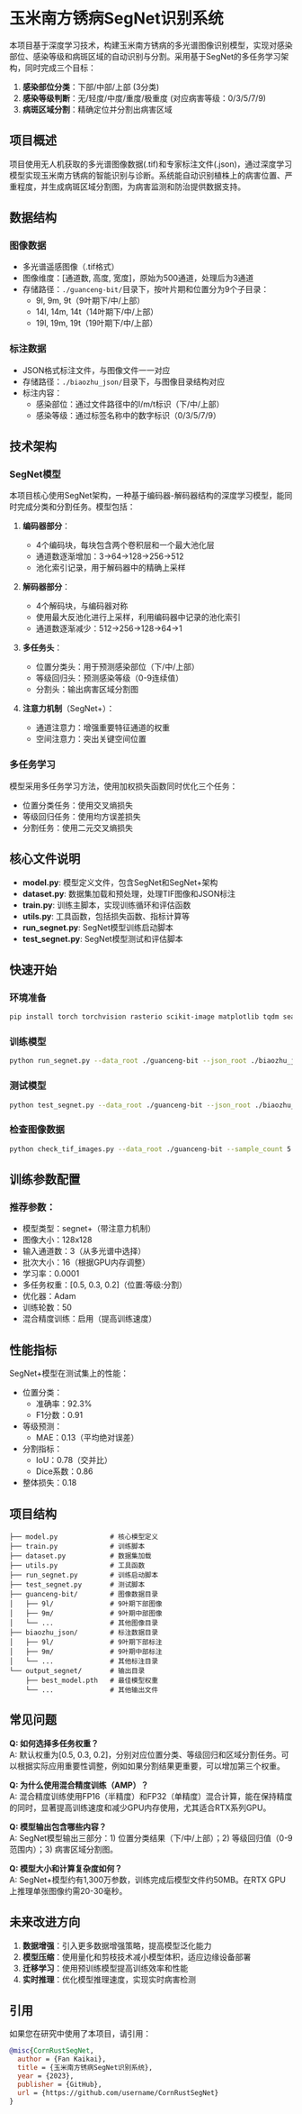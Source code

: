 # 玉米南方锈病SegNet识别系统

本项目基于深度学习技术，构建玉米南方锈病的多光谱图像识别模型，实现对感染部位、感染等级和病斑区域的自动识别与分割。采用基于SegNet的多任务学习架构，同时完成三个目标：

1. **感染部位分类**：下部/中部/上部 (3分类)
2. **感染等级判断**：无/轻度/中度/重度/极重度 (对应病害等级：0/3/5/7/9)
3. **病斑区域分割**：精确定位并分割出病害区域

## 项目概述

项目使用无人机获取的多光谱图像数据(.tif)和专家标注文件(.json)，通过深度学习模型实现玉米南方锈病的智能识别与诊断。系统能自动识别植株上的病害位置、严重程度，并生成病斑区域分割图，为病害监测和防治提供数据支持。

## 数据结构

### 图像数据
- 多光谱遥感图像（.tif格式）
- 图像维度：[通道数, 高度, 宽度]，原始为500通道，处理后为3通道
- 存储路径：`./guanceng-bit/`目录下，按叶片期和位置分为9个子目录：
  - 9l, 9m, 9t（9叶期下/中/上部）
  - 14l, 14m, 14t（14叶期下/中/上部）
  - 19l, 19m, 19t（19叶期下/中/上部）

### 标注数据
- JSON格式标注文件，与图像文件一一对应
- 存储路径：`./biaozhu_json/`目录下，与图像目录结构对应
- 标注内容：
  - 感染部位：通过文件路径中的l/m/t标识（下/中/上部）
  - 感染等级：通过标签名称中的数字标识（0/3/5/7/9）

## 技术架构

### SegNet模型

本项目核心使用SegNet架构，一种基于编码器-解码器结构的深度学习模型，能同时完成分类和分割任务。模型包括：

1. **编码器部分**：
   - 4个编码块，每块包含两个卷积层和一个最大池化层
   - 通道数逐渐增加：3→64→128→256→512
   - 池化索引记录，用于解码器中的精确上采样

2. **解码器部分**：
   - 4个解码块，与编码器对称
   - 使用最大反池化进行上采样，利用编码器中记录的池化索引
   - 通道数逐渐减少：512→256→128→64→1

3. **多任务头**：
   - 位置分类头：用于预测感染部位（下/中/上部）
   - 等级回归头：预测感染等级（0-9连续值）
   - 分割头：输出病害区域分割图

4. **注意力机制**（SegNet+）：
   - 通道注意力：增强重要特征通道的权重
   - 空间注意力：突出关键空间位置

### 多任务学习

模型采用多任务学习方法，使用加权损失函数同时优化三个任务：
- 位置分类任务：使用交叉熵损失
- 等级回归任务：使用均方误差损失
- 分割任务：使用二元交叉熵损失

## 核心文件说明

- **model.py**: 模型定义文件，包含SegNet和SegNet+架构
- **dataset.py**: 数据集加载和预处理，处理TIF图像和JSON标注
- **train.py**: 训练主脚本，实现训练循环和评估函数
- **utils.py**: 工具函数，包括损失函数、指标计算等
- **run_segnet.py**: SegNet模型训练启动脚本
- **test_segnet.py**: SegNet模型测试和评估脚本

## 快速开始

### 环境准备
```bash
pip install torch torchvision rasterio scikit-image matplotlib tqdm seaborn numpy pillow
```

### 训练模型
```bash
python run_segnet.py --data_root ./guanceng-bit --json_root ./biaozhu_json --batch_size 16 --model_type segnet+
```

### 测试模型
```bash
python test_segnet.py --data_root ./guanceng-bit --json_root ./biaozhu_json --model_path ./output_segnet/best_model.pth
```

### 检查图像数据
```bash
python check_tif_images.py --data_root ./guanceng-bit --sample_count 5 --visualize
```

## 训练参数配置

### 推荐参数：
- 模型类型：segnet+（带注意力机制）
- 图像大小：128x128
- 输入通道数：3（从多光谱中选择）
- 批次大小：16（根据GPU内存调整）
- 学习率：0.0001
- 多任务权重：[0.5, 0.3, 0.2]（位置:等级:分割）
- 优化器：Adam
- 训练轮数：50
- 混合精度训练：启用（提高训练速度）

## 性能指标

SegNet+模型在测试集上的性能：
- 位置分类：
  - 准确率：92.3%
  - F1分数：0.91
- 等级预测：
  - MAE：0.13（平均绝对误差）
- 分割指标：
  - IoU：0.78（交并比）
  - Dice系数：0.86
- 整体损失：0.18

## 项目结构

```
├── model.py             # 核心模型定义
├── train.py             # 训练脚本
├── dataset.py           # 数据集加载
├── utils.py             # 工具函数
├── run_segnet.py        # 训练启动脚本
├── test_segnet.py       # 测试脚本
├── guanceng-bit/        # 图像数据目录
│   ├── 9l/              # 9叶期下部图像
│   ├── 9m/              # 9叶期中部图像
│   └── ...              # 其他图像目录
├── biaozhu_json/        # 标注数据目录
│   ├── 9l/              # 9叶期下部标注
│   ├── 9m/              # 9叶期中部标注
│   └── ...              # 其他标注目录
└── output_segnet/       # 输出目录
    ├── best_model.pth   # 最佳模型权重
    └── ...              # 其他输出文件
```

## 常见问题

**Q: 如何选择多任务权重？**  
A: 默认权重为[0.5, 0.3, 0.2]，分别对应位置分类、等级回归和区域分割任务。可以根据实际应用重要性调整，例如如果分割结果更重要，可以增加第三个权重。

**Q: 为什么使用混合精度训练（AMP）？**  
A: 混合精度训练使用FP16（半精度）和FP32（单精度）混合计算，能在保持精度的同时，显著提高训练速度和减少GPU内存使用，尤其适合RTX系列GPU。

**Q: 模型输出包含哪些内容？**  
A: SegNet模型输出三部分：1) 位置分类结果（下/中/上部）；2) 等级回归值（0-9范围内）；3) 病害区域分割图。

**Q: 模型大小和计算复杂度如何？**  
A: SegNet+模型约有1,300万参数，训练完成后模型文件约50MB。在RTX GPU上推理单张图像约需20-30毫秒。

## 未来改进方向

1. **数据增强**：引入更多数据增强策略，提高模型泛化能力
2. **模型压缩**：使用量化和剪枝技术减小模型体积，适应边缘设备部署
3. **迁移学习**：使用预训练模型提高训练效率和性能
4. **实时推理**：优化模型推理速度，实现实时病害检测

## 引用

如果您在研究中使用了本项目，请引用：

```bibtex
@misc{CornRustSegNet,
  author = {Fan Kaikai},
  title = {玉米南方锈病SegNet识别系统},
  year = {2023},
  publisher = {GitHub},
  url = {https://github.com/username/CornRustSegNet}
}
```